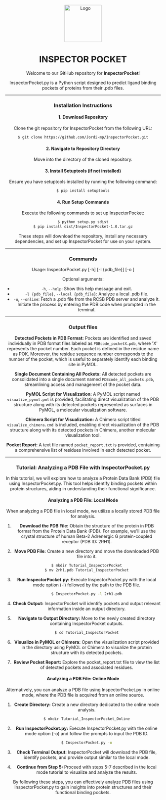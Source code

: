 
<!-- LOGO -->
<br />
<div align="center">
    <img src="images/image.jpg" alt="Logo" width="120" height="120">
  </a>

# INSPECTOR POCKET
Welcome to our GitHub repository for **InspectorPocket**!

InspectorPocket.py is a Python script designed to predict ligand binding pockets of proteins from their .pdb files.

---
### Installation Instructions

#### 1. Download Repository
Clone the git repository for InspectorPocket from the following URL:
```bash
$ git clone https://github.com/Jordi-mp/InspectorPocket.git
```

#### 2. Navigate to Repository Directory
Move into the directory of the cloned repository.

#### 3. Install Setuptools (if not installed)
Ensure you have setuptools installed by running the following command:
```bash
$ pip install setuptools
```

#### 4. Run Setup Commands
Execute the following commands to set up InspectorPocket:
```bash
$ python setup.py sdist
$ pip install dist/InspectorPocket-1.0.tar.gz
```

These steps will download the repository, install any necessary dependencies, and set up InspectorPocket for use on your system.


---
### Commands
Usage: InspectorPocket.py [-h] [-l {pdb_file}] [-o ] 

Optional arguments:
- `-h`, `--help`: Show this help message and exit.
- `-l {pdb_file}`, `--local {pdb_file}`: Analyze a local .pdb file.
- `-o`, `--online`: Fetch a .pdb file from the RCSB PDB server and analyze it. Initiate the process by entering the PDB code when prompted in the terminal.

---
### Output files
**Detected Pockets in PDB Format:**
Pockets are identified and saved individually in PDB format files labeled as `PDBcode_pocketX.pdb`, where 'X' represents the pocket number. Each pocket is defined in the residue name as POK. Moreover, the residue sequence number corresponds to the number of the pocket, which is useful to separately identify each binding site in PyMOL.

**Single Document Containing All Pockets:**
All detected pockets are consolidated into a single document named `PDBcode_all_pockets.pdb`, streamlining access and management of the pocket data.

**PyMOL Script for Visualization:**
A PyMOL script named `visualize_pymol.pml` is provided, facilitating direct visualization of the PDB structure along with its detected pockets represented as surfaces in PyMOL, a molecular visualization software.

**Chimera Script for Visualization:**
A Chimera script titled `visualize_chimera.cmd` is included, enabling direct visualization of the PDB structure along with its detected pockets in Chimera, another molecular visualization tool.

**Pocket Report:**
A text file named `pocket_report.txt` is provided, containing a comprehensive list of residues involved in each detected pocket.

---
### Tutorial: Analyzing a PDB File with InspectorPocket.py

In this tutorial, we will explore how to analyze a Protein Data Bank (PDB) file using InspectorPocket.py. This tool helps identify binding pockets within protein structures, aiding in understanding their functional significance.

#### Analyzing a PDB File: Local Mode
When analyzing a PDB file in local mode, we utilize a locally stored PDB file for analysis.

1. **Download the PDB File:** Obtain the structure of the protein in PDB format from the Protein Data Bank (PDB). For example, we'll use the crystal structure of human Beta-2 Adrenergic G protein-coupled receptor (PDB ID: 2RH1).

2. **Move PDB File:** Create a new directory and move the downloaded PDB file into it.
   ```bash
   $ mkdir Tutorial_InspectorPocket
   $ mv 2rh1.pdb Tutorial_InspectorPocket
   ```

3. **Run InspectorPocket.py:** Execute InspectorPocket.py with the local mode option (-l) followed by the path to the PDB file.
   ```bash
   $ InspectorPocket.py -l 2rh1.pdb
   ```

4. **Check Output:** InspectorPocket will identify pockets and output relevant information inside an output directory.

5. **Navigate to Output Directory:** Move to the newly created directory containing InspectorPocket outputs.
   ```bash
   $ cd Tutorial_InspectorPocket
   ```

6. **Visualize in PyMOL or Chimera:** Open the visualization script provided in the directory using PyMOL or Chimera to visualize the protein structure with its detected pockets.

7. **Review Pocket Report:** Explore the pocket_report.txt file to view the list of detected pockets and associated residues.

#### Analyzing a PDB File: Online Mode
Alternatively, you can analyze a PDB file using InspectorPocket.py in online mode, where the PDB file is acquired from an online source.

1. **Create Directory:** Create a new directory dedicated to the online mode analysis.
   ```bash
   $ mkdir Tutorial_InspectorPocket_Online
   ```

2. **Run InspectorPocket.py:** Execute InspectorPocket.py with the online mode option (-o) and follow the prompts to input the PDB ID.
   ```bash
   $ InspectorPocket.py -o
   ```

3. **Check Terminal Output:** InspectorPocket will download the PDB file, identify pockets, and provide output similar to the local mode.

4. **Continue from Step 5:** Proceed with steps 5-7 described in the local mode tutorial to visualize and analyze the results.

By following these steps, you can effectively analyze PDB files using InspectorPocket.py to gain insights into protein structures and their functional binding pockets.
